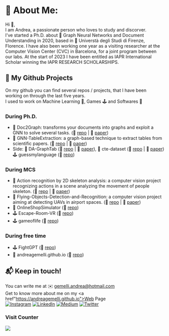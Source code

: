 # 💫 About Me:
Hi 👋,<br>
I am Andrea, a passionate person who loves to study and discorver.<br>
I've started a Ph.D. about 🌱 Graph Neural Networks and Document Understanding in 2020, based in 📍 Universtà degli Studi di Firenze, Florence. I have also been working one year as a visiting researcher at the Computer Vision Center (CVC) in Barcelona, for a joint program between our labs. At the start of 2023 I have been entitled as IAPR International Scholar winning the IAPR RESEARCH SCHOLARSHIPS.

## 📐 My Github Projects
On my github you can find several repos / projects, that I have been working on through the last five years. <br>
I used to work on Machine Learning 🧠, Games 🕹️ and Softwares 💾 

### During Ph.D.

<ul>
 <li> 🧠 Doc2Graph: transforms your documents into graphs and exploit a GNN to solve several tasks. (🔗 <a href="https://github.com/andreagemelli/doc2graph">repo</a> | 📄 <a href="https://link.springer.com/chapter/10.1007/978-3-031-25069-9_22">paper</a>)
 <li> 🧠 GNN-TableExtraction: a graph-based technique to extract tables from scientific papers. (🔗 <a href="https://github.com/andreagemelli/GNN-TableExtraction">repo</a> | 📄 <a href="https://ieeexplore.ieee.org/abstract/document/9956590">paper</a>)</li> 
 <li> Side: 🧠 DA-GraphTab (🔗 <a href="https://github.com/andreagemelli/DA-GraphTab">repo</a> | 📄 <a href="https://link.springer.com/chapter/10.1007/978-3-031-23028-8_25">paper</a>), 🧠 cte-dataset (🔗 <a href="https://github.com/andreagemelli/cte-dataset">repo</a> | 📄 <a href="https://arxiv.org/abs/2302.01451">paper</a>) 🕹️ guessmylanguage (🔗 <a href="https://github.com/andreagemelli/guessmylanguage">repo</a>)</li>
</ul>

### During MCS

<ul>
 <li> 🧠 Action recognition by 2D skeleton analysis: a computer vision project recognizing actions in a scene analyzing the movement of people skeleton. (🔗 <a href="https://github.com/andreagemelli/Action-recognition-by-2D-skeleton-analysis">repo</a> | 📄 <a href="https://link.springer.com/chapter/10.1007/978-3-031-25069-9_22">paper</a>)
 <li> 🧠 Flying-Objects-Detection-and-Recognition: a computer vision project aiming at detecting UAVs in airport spaces. (🔗 <a href="https://github.com/andreagemelli/Flying-Objects-Detection-and-Recognition">repo</a> | 📄 <a href="https://ieeexplore.ieee.org/abstract/document/9956590">paper</a>)</li> 
 <li> 💾 OnlineShopSimulator (🔗 <a href="https://github.com/andreagemelli/OnlineShopSimulator">repo</a>) </li>
 <li> 🕹️ Escape-Room-VR (🔗 <a href="https://github.com/andreagemelli/Escape-Room-VR">repo</a>) </li>
 <li> 🕹️ gameoflife (🔗 <a href="https://github.com/andreagemelli/gameoflife">repo</a>) </li>
</ul>

### During free time

<ul>
 <li> 🕹️ FightGPT (🔗 <a href="https://github.com/andreagemelli/Escape-Room-VR">repo</a>) </li>
 <li> 💾 andreagemelli.github.io (🔗 <a href="https://github.com/andreagemelli/andreagemelli.github.io ">repo</a>) </li> 
</ul>

## 📬 Keep in touch!
You can write me at ✉️ <a mailto="gemelli.andrea@hotmail.com">gemelli.andrea@hotmail.com</a><br>
Get to know more about me on my <a href"https://andreagemelli.github.io">Web Page</a><br>
[![Instagram](https://img.shields.io/badge/Instagram-%23E4405F.svg?logo=Instagram&logoColor=white)](https://instagram.com/_andrewtwins) [![LinkedIn](https://img.shields.io/badge/LinkedIn-%230077B5.svg?logo=linkedin&logoColor=white)](https://linkedin.com/in/andrea-gemelli) [![Medium](https://img.shields.io/badge/Medium-12100E?logo=medium&logoColor=white)](https://medium.com/@a_gemelli) [![Twitter](https://img.shields.io/badge/Twitter-%231DA1F2.svg?logo=Twitter&logoColor=white)](https://twitter.com/Andr3aGemelli)

### Visit Counter
[![](https://visitcount.itsvg.in/api?id=andreagemelli&icon=0&color=0)](https://visitcount.itsvg.in)

  <!-- Proudly created with GPRM ( https://gprm.itsvg.in ) -->
  
